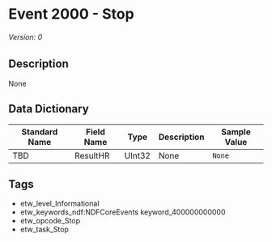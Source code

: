 # Event 2000 - Stop
###### Version: 0

## Description
None

## Data Dictionary
|Standard Name|Field Name|Type|Description|Sample Value|
|---|---|---|---|---|
|TBD|ResultHR|UInt32|None|`None`|

## Tags
* etw_level_Informational
* etw_keywords_ndf:NDFCoreEvents keyword_400000000000
* etw_opcode_Stop
* etw_task_Stop
